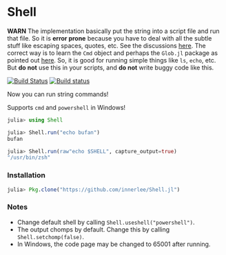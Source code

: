 # Shell

**WARN**
The implementation basically put the string into a script file and run that file.
So it is **error prone** because you have to deal with all the subtle stuff like escaping spaces, quotes, etc.
See the discussions [here](https://discourse.julialang.org/t/a-small-package-to-run-string-as-shell-command/6163).
The correct way is to learn the `Cmd` object and perhaps the `Glob.jl` package as pointed out [here](https://discourse.julialang.org/t/a-small-package-to-run-string-as-shell-command/6163/5). So, it is good for running simple things like `ls`, `echo`, etc. But **do not** use this in your scripts, and **do not** write buggy code like this.

[![Build Status](https://travis-ci.org/innerlee/Shell.jl.svg?branch=master)](https://travis-ci.org/innerlee/Shell.jl)
[![Build status](https://ci.appveyor.com/api/projects/status/v545p6s5rbiwtx2y?svg=true)](https://ci.appveyor.com/project/innerlee/shell-jl)

Now you can run string commands!

Supports `cmd` and `powershell` in Windows!

```julia
julia> using Shell

julia> Shell.run("echo bufan")
bufan

julia> Shell.run(raw"echo $SHELL", capture_output=true)
"/usr/bin/zsh"
```

### Installation

```julia
julia> Pkg.clone("https://github.com/innerlee/Shell.jl")
```

### Notes

* Change default shell by calling `Shell.useshell("powershell")`.
* The output chomps by default. Change this by calling `Shell.setchomp(false)`.
* In Windows, the code page may be changed to 65001 after running.
